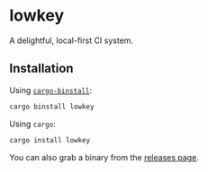 # lowkey

A delightful, local-first CI system.

## Installation

Using [`cargo-binstall`](https://github.com/cargo-bins/cargo-binstall):

```sh
cargo binstall lowkey
```

Using `cargo`:
  
```sh
cargo install lowkey
```

You can also grab a binary from the [releases page](https://github.com/senekor/lowkey/releases).
